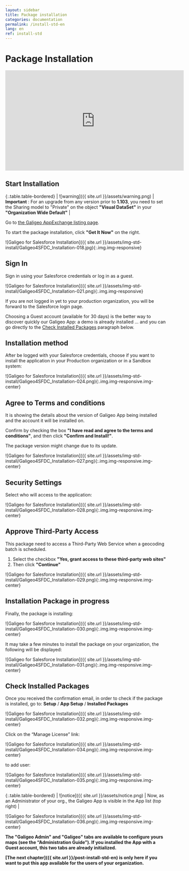 ```yaml
---
layout: sidebar
title: Package installation
categories: documentation
permalink: /install-std-en
lang: en
ref: install-std
---
```


# Package Installation

<iframe style="display:block;" class="img-center" width="560" height="315" src="https://www.youtube.com/embed/Bko-QyY0tjs" frameborder="0" allowfullscreen></iframe>

## Start Installation

{:.table.table-bordered}
| ![warning]({{ site.url }}/assets/warning.png)     | **Important** : For an upgrade from any version prior to **1.103**, you need to set the Sharing model to "Private" on the object **"Visual DataSet"** in your **"Organization Wide Default"** |

Go to [the Galigeo AppExchange listing page](https://appexchange.salesforce.com/listingDetail?listingId=a0N3000000B4Nj6EAF).

To start the package installation, click **"Get It Now"** on the right.

![Galigeo for Salesforce Installation]({{ site.url }}/assets/img-std-install/Galigeo4SFDC_Installation-018.jpg){:.img.img-responsive}

## Sign In

Sign in using your Salesforce credentials or log in as a guest.

![Galigeo for Salesforce Installation]({{ site.url }}/assets/img-std-install/Galigeo4SFDC_Installation-021.png){:.img.img-responsive}


If you are not logged in yet to your production organization, you will be forward to the Salesforce login page.


Choosing a Guest account (available for 30 days) is the better way to discover quickly our Galigeo App: a demo is already installed ... and you can go directly to the [Check Installed Packages](#check-installed-packages) paragraph below.

## Installation method

After be logged with your Salesforce credentials, choose if you want to install the application in your Production organization or in a Sandbox system:

![Galigeo for Salesforce Installation]({{ site.url }}/assets/img-std-install/Galigeo4SFDC_Installation-024.png){:.img.img-responsive.img-center}

## Agree to Terms and conditions

It is showing the details about the version of Galigeo App being installed and the account it will be installed on.

Confirm by checking the box **"I have read and agree to the terms and conditions"**, and then click **"Confirm and Install!"**.

The package version might change due to its update.

![Galigeo for Salesforce Installation]({{ site.url }}/assets/img-std-install/Galigeo4SFDC_Installation-027.png){:.img.img-responsive.img-center}

## Security Settings

Select who will access to the application:

![Galigeo for Salesforce Installation]({{ site.url }}/assets/img-std-install/Galigeo4SFDC_Installation-028.png){:.img.img-responsive.img-center}

## Approve Third-Party Access

This package need to access a Third-Party Web Service when a geocoding batch is scheduled.

1. Select the checkbox **"Yes, grant access to these third-party web sites"**
2. Then click **"Continue"**

![Galigeo for Salesforce Installation]({{ site.url }}/assets/img-std-install/Galigeo4SFDC_Installation-029.png){:.img.img-responsive.img-center}

## Installation Package in progress

Finally, the package is installing:

![Galigeo for Salesforce Installation]({{ site.url }}/assets/img-std-install/Galigeo4SFDC_Installation-030.png){:.img.img-responsive.img-center}

It may take a few minutes to install the package on your organization, the following will be displayed:

![Galigeo for Salesforce Installation]({{ site.url }}/assets/img-std-install/Galigeo4SFDC_Installation-031.png){:.img.img-responsive.img-center}

## Check Installed Packages

Once you received the confirmation email, in order to check if the package is installed, go to: **Setup** / **App Setup** / **Installed Packages**

![Galigeo for Salesforce Installation]({{ site.url }}/assets/img-std-install/Galigeo4SFDC_Installation-032.png){:.img.img-responsive.img-center}

Click on the “Manage License” link:

![Galigeo for Salesforce Installation]({{ site.url }}/assets/img-std-install/Galigeo4SFDC_Installation-034.png){:.img.img-responsive.img-center}

to add user:

![Galigeo for Salesforce Installation]({{ site.url }}/assets/img-std-install/Galigeo4SFDC_Installation-035.png){:.img.img-responsive.img-center}

{:.table.table-bordered}
| ![notice]({{ site.url }}/assets/notice.png)  | Now, as an Administrator of your org., the Galigeo App is visible in the App list (top right) |

![Galigeo for Salesforce Installation]({{ site.url }}/assets/img-std-install/Galigeo4SFDC_Installation-036.png){:.img.img-responsive.img-center}

**The "Galigeo Admin" and "Galigeo" tabs are available to configure yours maps (see the “Administration Guide”). If you installed the App with a Guest account, this two tabs are already initialized.**

**[The next chapter]({{ site.url }}/post-install-std-en) is only here if you want to put this app available for the users of your organization.**
